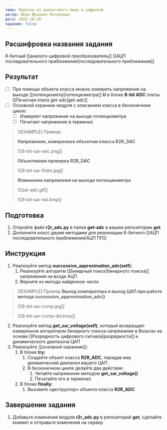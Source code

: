 ```yaml
---
тема: Переход из аналогового мира в цифровой
автор: Иван Юрьевич Потылицын
дата: 2025-10-20
задание: false
---
```


## Расшифровка названия задания

8-битный [[аналого-цифровой преобразователь]] [[АЦП последовательного приближения|последовательного приближения]]

## Результат

- [ ] При помощи объекта класса можно измерить напряжение на выходе [[потенциометр|потенциометра]] **U** в блоке **8-bit ADC** платы [[Печатная плата get-adc|get-adc]]
- [ ] Основной охранник модуля с описанием класса в бесконечном цикле:
    - [ ] Измеряет напряжение на выходе потенциометра
    - [ ] Печатает напряжение в терминал

> [!EXAMPLE] Пример
> 
> 
> **Напряжение, измеренное объектом класса R2R_DAC**
> 
> ![[8-bit-sar-adc.png]]
> 
> **Объективная проверка R2R_DAC**
> 
> ![[8-bit-sar-fluke.jpg]]
> 
> **Изменение напряжения на выходе потенциометра**
> 
> ![[sar-adc.gif]]
> 
>  ![[8-bit-sar-dsl.bmp]]

## Подготовка

1. Откройте файл **r2r_adc.py** в папке **get-adc** в вашем репозитории **get** 
2. Дополните класс двумя методами для реализации 8-битного [[АЦП последовательного приближения|АЦП ПП]]

## Инструкция

1. Реализуйте метод **successive_approximation_adc(self):**
    1. Реализуйте алгоритм [[Бинарный поиск|бинарного поиска]] напряжения на входе АЦП
    2. Верните из метода найденное число

> [!EXAMPLE] Пример
> **Выход компаратора и выход ЦАП при работе метода successive_approximation_adc()**
> 
> ![[8-bit-sar-comp.jpg]]
> 
> ![[8-bit-sar-comp-dsl.bmp]]

2. Реализуйте метод **get_sar_voltage(self)**, который возвращает измеренное алгоритмом бинарного поиска напряжение в Вольтах на основе [[Разрядность цифрового сигнала|разрядности]] и динамического диапазона ЦАП
3. Реализуйте [[основной охранник]]:
    1. В блоке **try:**
        1. Создайте объект класса **R2R_ADC**, передав ему динамический диапазон вашего ЦАП
        2. В бесконечном цикле делайте два действия:
            1. Читайте напряжение методом **get_sar_voltage()**
            2. Печатайте его в терминал
    2. В блоке **finally:**
        1. Вызовите «деструктор» объекта класса **R2R_ADC**

## Завершение задания

1. Добавьте изменения модуля **r2r_adc.py** в репозиторий **get**, сделайте коммит и отправьте изменения на сервер
